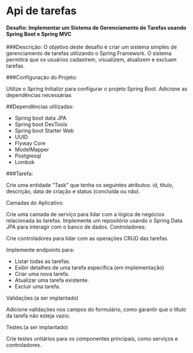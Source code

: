 # Api de tarefas

#### Desafio: Implementar um Sistema de Gerenciamento de Tarefas usando Spring Boot e Spring MVC

###Descrição:
O objetivo deste desafio é criar um sistema simples de gerenciamento de tarefas utilizando o Spring Framework. O sistema permitirá que os usuários cadastrem, visualizem, atualizem e excluam tarefas.

###Configuração do Projeto:

Utilize o Spring Initializr para configurar o projeto Spring Boot.
Adicione as dependências necessárias

##Dependências utilizadas:

- Spring boot data JPA
- Spring boot DevTools
- Spring boot Starter Web
- UUID
- Flyway Core
- ModelMapper
- Postgresql
- Lombok

###Tarefa:

Crie uma entidade "Task" que tenha os seguintes atributos: id, título, descrição, data de criação e status (concluída ou não).

Camadas do Aplicativo:

Crie uma camada de serviço para lidar com a lógica de negócios relacionada às tarefas.
Implemente um repositório usando o Spring Data JPA para interagir com o banco de dados.
Controladores:

Crie controladores para lidar com as operações CRUD das tarefas.

Implemente endpoints para:

- Listar todas as tarefas.
- Exibir detalhes de uma tarefa específica.(em implementação)
- Criar uma nova tarefa.
- Atualizar uma tarefa existente.
- Excluir uma tarefa.

Validações:(a ser implantado)

Adicione validações nos campos do formulário, como garantir que o título da tarefa não esteja vazio.

Testes:(a ser implantado)

Crie testes unitários para os componentes principais, como serviços e controladores.
